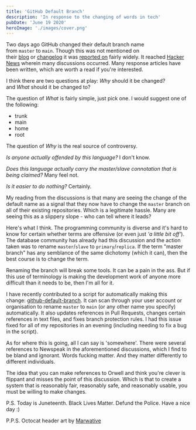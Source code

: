 ```yaml
---
title: 'GitHub Default Branch'
description: 'In response to the changing of words in tech'
pubDate: 'June 19 2020'
heroImage: './images/cover.png'
---
```


Two days ago GitHub changed their default branch name from `master` to `main`. Though this was not mentioned on
their [blog](https://github.blog/) or [changelog](https://github.blog/changelog/) it
was [reported on](https://www.bbc.com/news/technology-53050955) fairly widely. It
reached [Hacker News](https://news.ycombinator.com/item?id=23531032) wherein many discussions occurred. Many response
articles have been written, which are worth a read if you're interested.

I think there are two questions at play: *Why* should it be changed? and *What* should it be changed to?

The question of *What* is fairly simple, just pick one. I would suggest one of the following:

- trunk
- main
- home
- root

The question of *Why* is the real source of controversy.

*Is anyone actually offended by this language?* I don't know.

*Does this language actually carry the master/slave connotation that is being claimed?* Many feel not.

*Is it easier to do nothing?* Certainly.

My reading from the discussions is that many are seeing the change of the default name as a signal that they now have to
change the `master` branch on all of their existing repositories. Which is a legitimate hassle. Many are seeing this as
a slippery slope - who can tell where it leads?

Here's what I think. The programming community is diverse and it's hard to know for certain whether terms are offensive
(or even just *'a little bit off'*). The database community has already had this discussion and the action taken was to
rename `master`/`slave` to `primary`/`replica`. If the term "master branch" has any semblance of the same dichotomy
(which it can), then the best course is to change the term.

Renaming the branch will break some tools. It can be a pain in the ass. But if this use of terminology is making the
development work of anyone more difficult than it needs to be, then I'm all for it.

I have recently contributed to a script for automatically making this
change: [github-default-branch](https://github.com/mheap/github-default-branch). It can scan through your user account
or organisation to rename `master` to `main` (or any other name you specify) automatically. It also updates references
in Pull Requests, changes certain references in text files, and fixes branch protection rules. I had this issue fixed
for all of my repositories in an evening (including needing to fix a bug in the script).

As for where this is going, all I can say is 'somewhere'. There were several references to Newspeak in the
aforementioned discussions, which I find to be bland and ignorant. Words fucking matter. And they matter differently to
different individuals.

The idea that you can make references to Orwell and think you're clever is flippant and misses the point of this
discussion. Which is that to create a system that is reasonably fair, reasonably safe, and reasonably usable, you must
be willing to make changes.

P.S. Today is Juneteenth. Black Lives Matter. Defund the Police. Have a nice day :)

P.P.S. Octocat header art by [Marwative](https://dribbble.com/marwative)
